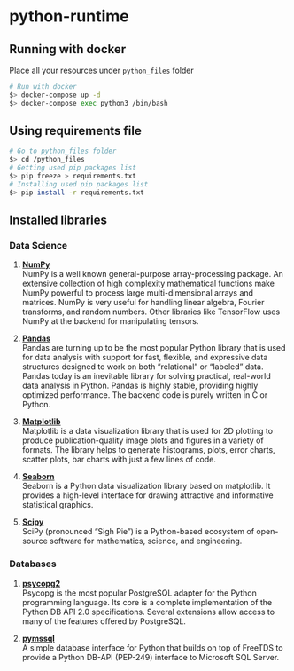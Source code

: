# python-runtime

## Running with docker

Place all your resources under `python_files` folder

```sh
# Run with docker
$> docker-compose up -d
$> docker-compose exec python3 /bin/bash
```

## Using requirements file

```sh
# Go to python_files folder 
$> cd /python_files
# Getting used pip packages list
$> pip freeze > requirements.txt
# Installing used pip packages list
$> pip install -r requirements.txt
```

## Installed libraries

### Data Science

1. **[NumPy](https://numpy.org/)**  
NumPy is a well known general-purpose array-processing package. An extensive collection of high complexity mathematical functions make NumPy powerful to process large multi-dimensional arrays and matrices. NumPy is very useful for handling linear algebra, Fourier transforms, and random numbers. Other libraries like TensorFlow uses NumPy at the backend for manipulating tensors. 

2. **[Pandas](https://pandas.pydata.org/)**  
Pandas are turning up to be the most popular Python library that is used for data analysis with support for fast, flexible, and expressive data structures designed to work on both “relational” or “labeled” data. Pandas today is an inevitable library for solving practical, real-world data analysis in Python. Pandas is highly stable, providing highly optimized performance. The backend code is purely written in C or Python. 

3. **[Matplotlib](https://matplotlib.org/)**  
Matplotlib is a data visualization library that is used for 2D plotting to produce publication-quality image plots and figures in a variety of formats. The library helps to generate histograms, plots, error charts, scatter plots, bar charts with just a few lines of code. 

4. **[Seaborn](https://seaborn.pydata.org/)**  
Seaborn is a Python data visualization library based on matplotlib. It provides a high-level interface for drawing attractive and informative statistical graphics.

5. **[Scipy](https://www.scipy.org/)**  
SciPy (pronounced “Sigh Pie”) is a Python-based ecosystem of open-source software for mathematics, science, and engineering.

### Databases

1. **[psycopg2](https://www.psycopg.org/)**  
Psycopg is the most popular PostgreSQL adapter for the Python programming language. Its core is a complete implementation of the Python DB API 2.0 specifications. Several extensions allow access to many of the features offered by PostgreSQL.

2. **[pymssql](http://www.pymssql.org/)**  
A simple database interface for Python that builds on top of FreeTDS to provide a Python DB-API (PEP-249) interface to Microsoft SQL Server.